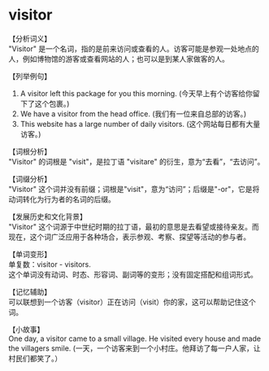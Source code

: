 # visitor

【分析词义】  
"Visitor" 是一个名词，指的是前来访问或查看的人。访客可能是参观一处地点的人，例如博物馆的游客或查看网站的人；也可以是到某人家做客的人。

  

【列举例句】

  

1.  A visitor left this package for you this morning. (今天早上有个访客给你留下了这个包裹。)
2.  We have a visitor from the head office. (我们有一位来自总部的访客。)
3.  This website has a large number of daily visitors. (这个网站每日都有大量访客。)

  

【词根分析】  
"Visitor" 的词根是 "visit"，是拉丁语 "visitare" 的衍生，意为“去看”，“去访问”。

  

【词缀分析】  
"Visitor" 这个词并没有前缀；词根是"visit"，意为“访问”；后缀是"-or"，它是将动词转化为行为者的名词的后缀。

  

【发展历史和文化背景】  
"Visitor" 这个词源于中世纪时期的拉丁语，最初的意思是去看望或接待亲友。而现在，这个词广泛应用于各种场合，表示参观、考察、探望等活动的参与者。

  

【单词变形】  
单复数：visitor - visitors.  
这个单词没有动词、时态、形容词、副词等的变形；没有固定搭配和组词形式。

  

【记忆辅助】  
可以联想到一个访客（visitor）正在访问（visit）你的家，这可以帮助记住这个词。

  

【小故事】  
One day, a visitor came to a small village. He visited every house and made the villagers smile. (一天，一个访客来到一个小村庄。他拜访了每一户人家，让村民们都笑了。）
